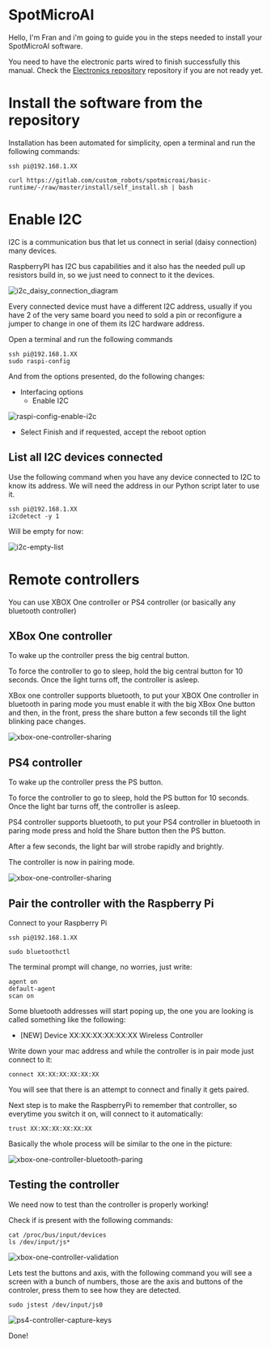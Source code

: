 # SpotMicroAI

Hello, I'm Fran and i'm going to guide you in the steps needed to install your SpotMicroAI software.

You need to have the electronic parts wired to finish successfully this manual. Check the [Electronics repository](https://gitlab.com/custom_robots/spotmicroai/electronics) repository if you are not ready yet.

# Install the software from the repository

Installation has been automated for simplicity, open a terminal and run the following commands:
```
ssh pi@192.168.1.XX

curl https://gitlab.com/custom_robots/spotmicroai/basic-runtime/-/raw/master/install/self_install.sh | bash
```

# Enable I2C

I2C is a communication bus that let us connect in serial (daisy connection) many devices.

RaspberryPI has I2C bus capabilities and it also has the needed pull up resistors build in, so we just need to connect to it the devices.

![i2c_daisy_connection_diagram](i2c_daisy_connection_diagram.jpg)

Every connected device must have a different I2C address, usually if you have 2 of the very same board you need to sold a pin or reconfigure a jumper to change in one of them its I2C hardware address.

Open a terminal and run the following commands
```
ssh pi@192.168.1.XX
sudo raspi-config
```

And from the options presented, do the following changes:

* Interfacing options
  * Enable I2C

![raspi-config-enable-i2c](raspi-config-enable-i2c.JPG)

* Select Finish and if requested, accept the reboot option

## List all I2C devices connected

Use the following command when you have any device connected to I2C to know its address. We will need the address in our Python script later to use it.

```
ssh pi@192.168.1.XX
i2cdetect -y 1
```

Will be empty for now:

![i2c-empty-list](i2c-empty-list.JPG)


# Remote controllers

You can use XBOX One controller or PS4 controller (or basically any bluetooth controller)

## XBox One controller

To wake up the controller press the big central button.

To force the controller to go to sleep, hold the big central button for 10 seconds. Once the light turns off, the controller is asleep.

XBox one controller supports bluetooth, to put your XBOX One controller in bluetooth in paring mode you must enable it with the big XBox One button and then, in the front, press the share button a few seconds till the light blinking pace changes.

![xbox-one-controller-sharing](xbox-one-controller-sharing.jpg)

## PS4 controller

To wake up the controller press the PS button.

To force the controller to go to sleep, hold the PS button for 10 seconds. Once the light bar turns off, the controller is asleep.

PS4 controller supports bluetooth, to put your PS4 controller in bluetooth in paring mode press and hold the Share button then the PS button.

After a few seconds, the light bar will strobe rapidly and brightly.

The controller is now in pairing mode.

![xbox-one-controller-sharing](ps4-controller-bluetooth-paring.jpg)

## Pair the controller with the Raspberry Pi

Connect to your Raspberry Pi

```
ssh pi@192.168.1.XX

sudo bluetoothctl
```

The terminal prompt will change, no worries, just write:

```
agent on
default-agent
scan on
```

Some bluetooth addresses will start poping up, the one you are looking is called something like the following:

* [NEW] Device XX:XX:XX:XX:XX:XX Wireless Controller

Write down your mac address and while the controller is in pair mode just connect to it:

```
connect XX:XX:XX:XX:XX:XX
```

You will see that there is an attempt to connect and finally it gets paired.

Next step is to make the RaspberryPi to remember that controller, so everytime you switch it on, will connect to it automatically:

```
trust XX:XX:XX:XX:XX:XX
```

Basically the whole process will be similar to the one in the picture:

![xbox-one-controller-bluetooth-paring](xbox-one-controller-bluetooth-paring.JPG)

## Testing the controller

We need now to test than the controller is properly working!

Check if is present with the following commands:

```
cat /proc/bus/input/devices
ls /dev/input/js*
```

![xbox-one-controller-validation](xbox-one-controller-validation.JPG)

Lets test the buttons and axis, with the following command you will see a screen with a bunch of numbers, those are the axis and buttons of the controler, press them to see how they are detected.

```
sudo jstest /dev/input/js0
```

![ps4-controller-capture-keys](ps4-controller-capture-keys.JPG)

Done! 

